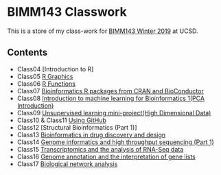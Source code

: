 # BIMM143 Classwork

This is a store of my class-work for [BIMM143 Winter 2019](https://github.com/jic307/BIMM143.git) at UCSD.

## Contents
- Class04 [Introduction to R]
- Class05 [R Graphics](https://github.com/jic307/BIMM143/tree/master/BIMM143_class05/class05.md)
- Class06 [R Functions](https://github.com/jic307/BIMM143/blob/master/BIMM143_class06/class06/Class_06_Markdown.md)
- Class07 [Bioinformatics R packages from CRAN and BioConductor](https://github.com/jic307/BIMM143/blob/master/BIMM143_class07/class_07.md)
- Class08 [Introduction to machine learning for Bioinformatics 1(PCA Introduction)](https://github.com/jic307/BIMM143/blob/master/BIMM143_class08/BIMM_143-class08.md)
- Class09 [Unsupervised learning mini-project(High Dimensional Data)](https://github.com/jic307/BIMM143/blob/master/BIMM143_class09/BIMM143_class09.md)
- Class10 & Class11 [Using GitHub](https://github.com/jic307/BIMM143/blob/master/BIMM143_class11/class_11.md) 
- Class12 [Structural Bioinformatics (Part 1)]
- Class13 [Bioinformatics in drug discovery and design](https://github.com/jic307/BIMM143/blob/master/BIMM143_class13/class13.md)
- Class14 [Genome informatics and high throughput sequencing (Part 1)](https://github.com/jic307/BIMM143/blob/master/BIMM143_class14/class14.md)
- Class15 [Transcriptomics and the analysis of RNA-Seq data](https://raw.githubusercontent.com/jic307/BIMM143/master/BIMM143_class15/class_15.md)
- Class16 [Genome annotation and the interpretation of gene lists](https://github.com/jic307/BIMM143/blob/master/BIMM143_class16/class_16.md)
- Class17 [Biological network analysis](https://github.com/jic307/BIMM143/tree/master/BIMM143_class17)
